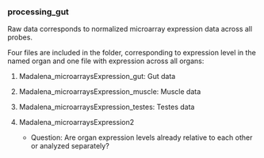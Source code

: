 
### processing_gut

Raw data corresponds to normalized microarray expression data across all probes. 

Four files are included in the folder, corresponding to expression level in the named
organ and one file with expression across all organs: 

 1. Madalena_microarraysExpression_gut: Gut data
 
 2. Madalena_microarraysExpression_muscle: Muscle data 
 
 3. Madalena_microarraysExpression_testes: Testes data
 
 4. Madalena_microarraysExpression2
 
    - Question: Are organ expression levels already relative to each other or analyzed separately?

